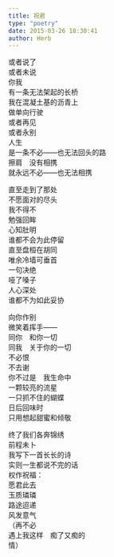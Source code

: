 ```yaml
---  
title: 祝君  
type: "poetry"  
date: 2015-03-26 18:30:41  
author: Herb  
---  
```

或者说了  
或者未说  
你我  
有一条无法架起的长桥  
我在混凝土基的沥青上  
做单向行驶  
或者再见  
或者永别  
人生  
是一条不必——也无法回头的路  
擦肩　没有相携  
就永远不必——也无法相携  

直至走到了那处  
不愿面对的尽头  
我不得不  
勉强回眸  
心知肚明  
谁都不会为此停留  
直至盘桓在胡同  
唯余冷墙可垂首  
一句决绝  
哑了嗓子  
人心深处  
谁都不为如此妥协  

向你作别  
微笑着挥手——  
同你　和你一切  
同我　关于你的一切  
不必恨  
不去谢  
你不过是　我生命中  
一颗较亮的流星  
一只抓不住的蝴蝶  
日后回味时  
只用想起甜蜜和倾敬  

终了我们各奔锦绣  
前程未卜  
我写下一首长长的诗  
实则一生都说不完的话  
权作祝福：  
愿君此去  
玉质璘璘  
路途迢递  
风发意气  
（再不必  
遇上我这样　痴了又痴的  
情）